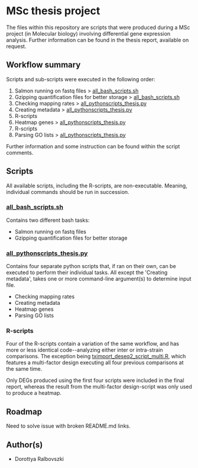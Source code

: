 # MSc thesis project

The files within this repository are scripts that were produced during a MSc project (in Molecular biology) involving differential gene expression analysis. Further information can be found in the thesis report, available on request.

## Workflow summary

Scripts and sub-scripts were executed in the following order:

1. Salmon running on fastq files > [all_bash_scripts.sh](https://github.com/rdoresz/MSc-thesis-project/blob/master/all_bash_scrips.sh)
2. Gzipping quantification files for better storage > [all_bash_scripts.sh](https://github.com/rdoresz/MSc-thesis-project/blob/master/all_bash_scrips.sh)
3. Checking mapping rates > [all_pythonscripts_thesis.py](./all_pythonscripts_thesis.py)
4. Creating metadata > [all_pythonscripts_thesis.py](./all_pythonscripts_thesis.py)
5. R-scripts
6. Heatmap genes > [all_pythonscripts_thesis.py](./all_pythonscripts_thesis.py)
7. R-scripts
8. Parsing GO lists > [all_pythonscripts_thesis.py](./all_pythonscripts_thesis.py)

Further information and some instruction can be found within the script comments.

## Scripts

All available scripts, including the R-scripts, are non-executable. Meaning, individual commands should be run in succession.

### [all_bash_scripts.sh](https://github.com/rdoresz/MSc-thesis-project/blob/master/all_bash_scrips.sh)

Contains two different bash tasks:

- Salmon running on fastq files
- Gzipping quantification files for better storage

### [all_pythonscripts_thesis.py](./all_pythonscripts_thesis.py)

Contains four separate python scripts that, if ran on their own, can be executed to perform their individual tasks. All except the 'Creating metadata', takes one or more command-line argument(s) to determine input file.

- Checking mapping rates
- Creating metadata
- Heatmap genes
- Parsing GO lists

### R-scripts

Four of the R-scripts contain a variation of the same workflow, and has more or less identical code--analyzing either inter or intra-strain comparisons. The exception being [tximport_deseq2_script_multi.R](./tximport_deseq2_script_multi.R), which features a multi-factor design executing all four previous comparisons at the same time.

Only DEGs produced using the first four scripts were included in the final report, whereas the result from the multi-factor design-script was only used to produce a heatmap.

## Roadmap

Need to solve issue with broken README.md links.

## Author(s)

- Dorottya Ralbovszki
